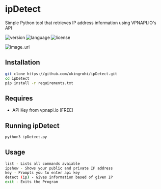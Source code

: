 # ipDetect
Simple Python tool that retrieves IP address information using VPNAPI.IO's API

![version](https://img.shields.io/badge/version-1.0-blue?style=plastic)
![language](https://img.shields.io/badge/language-Python3-green?style=plastic)
![license](https://img.shields.io/badge/license-MIT-red?style=plastic)

![image_url](https://github.com/xkingrohi/ipDetect/blob/main/ipdetect_img.png)
## Installation
```bash
git clone https://github.com/xkingrohi/ipDetect.git
cd ipDetect
pip install -r requirements.txt
```

## Requires 
- API Key from vpnapi.io (FREE)

## Running ipDetect
```bash
python3 ipDetect.py
```
## Usage
```bash
list - Lists all commands avaiable
ipshow - Shows your public and private IP address
key - Prompts you to enter api key
detect (ip) - Gives information based of given IP
exit - Exits the Program
```

